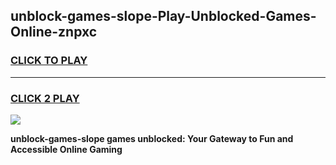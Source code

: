 
## unblock-games-slope-Play-Unblocked-Games-Online-znpxc
<h3>
<a href="https://premium76.site?title=unblock-games-slope&ref=25A">CLICK TO PLAY</a></h3>
<hr>

<h3>
<a href="https://premium76.site?title=unblock-games-slope&ref=25A">CLICK 2 PLAY</a>
  
</h3>

<a href="https://premium76.site?title=unblock-games-slope&ref=25A"><img src="https://clearcache.store/games.png"></a>


**unblock-games-slope games unblocked: Your Gateway to Fun and Accessible Online Gaming**
